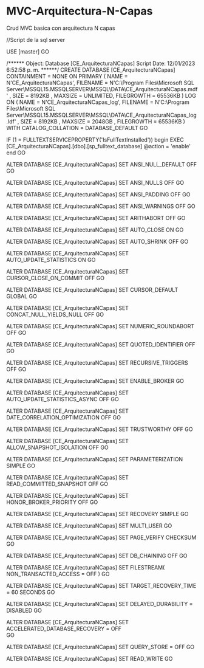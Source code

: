 # MVC-Arquitectura-N-Capas
Crud MVC basica con arquitectura N capas

//Script de la  sql server

USE [master]
GO

/****** Object:  Database [CE_ArquitecturaNCapas]    Script Date: 12/01/2023 6:52:58 p. m. ******/
CREATE DATABASE [CE_ArquitecturaNCapas]
 CONTAINMENT = NONE
 ON  PRIMARY 
( NAME = N'CE_ArquitecturaNCapas', FILENAME = N'C:\Program Files\Microsoft SQL Server\MSSQL15.MSSQLSERVER\MSSQL\DATA\CE_ArquitecturaNCapas.mdf' , SIZE = 8192KB , MAXSIZE = UNLIMITED, FILEGROWTH = 65536KB )
 LOG ON 
( NAME = N'CE_ArquitecturaNCapas_log', FILENAME = N'C:\Program Files\Microsoft SQL Server\MSSQL15.MSSQLSERVER\MSSQL\DATA\CE_ArquitecturaNCapas_log.ldf' , SIZE = 8192KB , MAXSIZE = 2048GB , FILEGROWTH = 65536KB )
 WITH CATALOG_COLLATION = DATABASE_DEFAULT
GO

IF (1 = FULLTEXTSERVICEPROPERTY('IsFullTextInstalled'))
begin
EXEC [CE_ArquitecturaNCapas].[dbo].[sp_fulltext_database] @action = 'enable'
end
GO

ALTER DATABASE [CE_ArquitecturaNCapas] SET ANSI_NULL_DEFAULT OFF 
GO

ALTER DATABASE [CE_ArquitecturaNCapas] SET ANSI_NULLS OFF 
GO

ALTER DATABASE [CE_ArquitecturaNCapas] SET ANSI_PADDING OFF 
GO

ALTER DATABASE [CE_ArquitecturaNCapas] SET ANSI_WARNINGS OFF 
GO

ALTER DATABASE [CE_ArquitecturaNCapas] SET ARITHABORT OFF 
GO

ALTER DATABASE [CE_ArquitecturaNCapas] SET AUTO_CLOSE ON 
GO

ALTER DATABASE [CE_ArquitecturaNCapas] SET AUTO_SHRINK OFF 
GO

ALTER DATABASE [CE_ArquitecturaNCapas] SET AUTO_UPDATE_STATISTICS ON 
GO

ALTER DATABASE [CE_ArquitecturaNCapas] SET CURSOR_CLOSE_ON_COMMIT OFF 
GO

ALTER DATABASE [CE_ArquitecturaNCapas] SET CURSOR_DEFAULT  GLOBAL 
GO

ALTER DATABASE [CE_ArquitecturaNCapas] SET CONCAT_NULL_YIELDS_NULL OFF 
GO

ALTER DATABASE [CE_ArquitecturaNCapas] SET NUMERIC_ROUNDABORT OFF 
GO

ALTER DATABASE [CE_ArquitecturaNCapas] SET QUOTED_IDENTIFIER OFF 
GO

ALTER DATABASE [CE_ArquitecturaNCapas] SET RECURSIVE_TRIGGERS OFF 
GO

ALTER DATABASE [CE_ArquitecturaNCapas] SET  ENABLE_BROKER 
GO

ALTER DATABASE [CE_ArquitecturaNCapas] SET AUTO_UPDATE_STATISTICS_ASYNC OFF 
GO

ALTER DATABASE [CE_ArquitecturaNCapas] SET DATE_CORRELATION_OPTIMIZATION OFF 
GO

ALTER DATABASE [CE_ArquitecturaNCapas] SET TRUSTWORTHY OFF 
GO

ALTER DATABASE [CE_ArquitecturaNCapas] SET ALLOW_SNAPSHOT_ISOLATION OFF 
GO

ALTER DATABASE [CE_ArquitecturaNCapas] SET PARAMETERIZATION SIMPLE 
GO

ALTER DATABASE [CE_ArquitecturaNCapas] SET READ_COMMITTED_SNAPSHOT OFF 
GO

ALTER DATABASE [CE_ArquitecturaNCapas] SET HONOR_BROKER_PRIORITY OFF 
GO

ALTER DATABASE [CE_ArquitecturaNCapas] SET RECOVERY SIMPLE 
GO

ALTER DATABASE [CE_ArquitecturaNCapas] SET  MULTI_USER 
GO

ALTER DATABASE [CE_ArquitecturaNCapas] SET PAGE_VERIFY CHECKSUM  
GO

ALTER DATABASE [CE_ArquitecturaNCapas] SET DB_CHAINING OFF 
GO

ALTER DATABASE [CE_ArquitecturaNCapas] SET FILESTREAM( NON_TRANSACTED_ACCESS = OFF ) 
GO

ALTER DATABASE [CE_ArquitecturaNCapas] SET TARGET_RECOVERY_TIME = 60 SECONDS 
GO

ALTER DATABASE [CE_ArquitecturaNCapas] SET DELAYED_DURABILITY = DISABLED 
GO

ALTER DATABASE [CE_ArquitecturaNCapas] SET ACCELERATED_DATABASE_RECOVERY = OFF  
GO

ALTER DATABASE [CE_ArquitecturaNCapas] SET QUERY_STORE = OFF
GO

ALTER DATABASE [CE_ArquitecturaNCapas] SET  READ_WRITE 
GO

